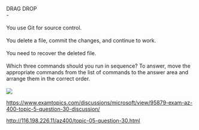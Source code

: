 DRAG DROP<br/> -<br/><br/>You use Git for source control.<br/><br/>You delete a file, commit the changes, and continue to work.<br/><br/>You need to recover the deleted file.<br/><br/>Which three commands should you run in sequence? To answer, move the appropriate commands from the list of commands to the answer area and arrange them in the correct order.<br/><br/><img src="https://img.examtopics.com/az-400/image24.png"/><p><a href="https://www.examtopics.com/discussions/microsoft/view/95879-exam-az-400-topic-5-question-30-discussion/">https://www.examtopics.com/discussions/microsoft/view/95879-exam-az-400-topic-5-question-30-discussion/</a></p><p><a href="http://116.198.226.11/az400/topic-05-question-30.html">http://116.198.226.11/az400/topic-05-question-30.html</a></p><script src="https://giscus.app/client.js"                    data-repo="azsamples/az204"                    data-repo-id="R_kgDOMRXzDQ"                    data-category="General"                    data-category-id="DIC_kwDOMRXzDc4Cgi27"                    data-mapping="pathname"                    data-strict="0"                    data-reactions-enabled="0"                    data-emit-metadata="0"                    data-input-position="bottom"                    data-theme="preferred_color_scheme"                    data-lang="en"                    crossorigin="anonymous"                    async>                    </script>